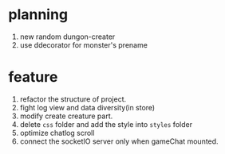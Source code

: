 # planning
1. new random dungon-creater
2. use ddecorator for monster's prename

# feature
1. refactor the structure of project.
2. fight log view and data diversity(in store)
3. modify create creature part.
4. delete `css` folder and add the style into `styles` folder
5. optimize chatlog scroll
6. connect the socketIO server only when gameChat mounted.